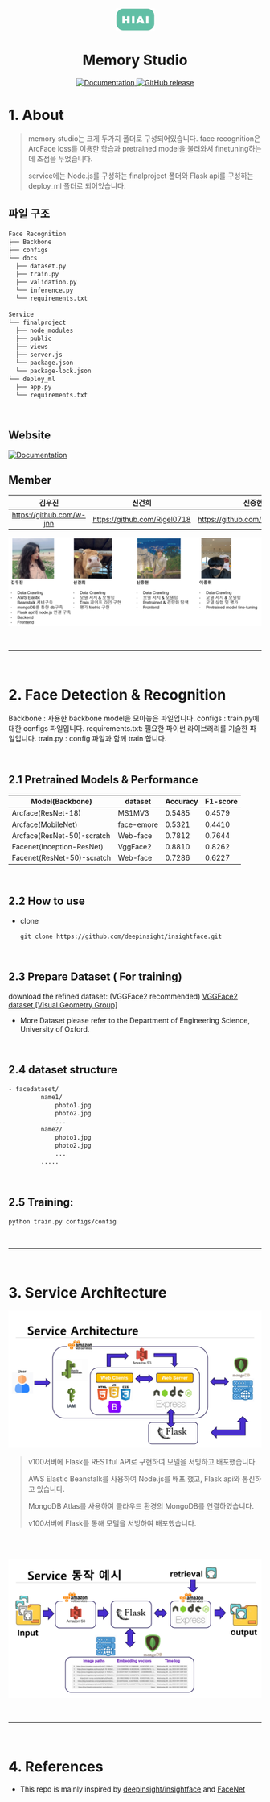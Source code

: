 <div align=center>
    <img src="Appendix/hiai_logo.png" width="77"/>
    <h1>Memory Studio</h1>
</div>

  
<p align="center">
    <a href="http://memory-studio.ap-northeast-2.elasticbeanstalk.com/">
        <img alt="Documentation" src="https://img.shields.io/website/http/huggingface.co/docs/transformers/index.svg?down_color=red&down_message=offline&up_message=online">
    </a>
    <a href="https://www.youtube.com/watch?v=gP6VshZ0Cgg">
        <img alt="GitHub release" src="https://img.shields.io/badge/YouTube-red?style=for-the-badge&logo=youtube&logoColor=white">
    </a>
</p>

# 1. About

<!--![](Appendix/intro1.png)-->
<!--![](Appendix/intro2.png)-->
<!--![](Appendix/intro.png)-->

> memory studio는 크게 두가지 폴더로 구성되어있습니다. face recognition은 ArcFace loss를 이용한 학습과 pretrained model을 불러와서 finetuning하는데 초점을 두었습니다.
>
> service에는 Node.js를 구성하는 finalproject 폴더와 Flask api를 구성하는 deploy_ml 폴더로 되어있습니다.
> 
## 파일 구조
```
Face Recognition
├── Backbone
├── configs
└── docs
  ├── dataset.py
  ├── train.py
  ├── validation.py
  └── inference.py
  └── requirements.txt

Service
└── finalproject
  ├── node_modules
  ├── public
  ├── views
  ├── server.js
  └── package.json
  └── package-lock.json
└── deploy_ml
  ├── app.py
  └── requirements.txt
```

<br/>

## Website
  
<p>
    <a href="http://memory-studio.ap-northeast-2.elasticbeanstalk.com/">
        <img alt="Documentation" src="https://img.shields.io/website/http/huggingface.co/docs/transformers/index.svg?down_color=red&down_message=offline&up_message=online">
    </a>
</p>

## Member

| 김우진 | 신건희 | 신중현 | 이종휘 |
| :----: | :----: | :----: | :----: |
|https://github.com/w-jnn|https://github.com/Rigel0718 |https://github.com/Blackeyes0u0|https://github.com/gndldl|

![](Appendix/member.png)


<!--
|  이름  | github                          |
| :----: | ------------------------------- |
| 김우진 | https://github.com/w-jnn        |
| 신건희 | https://github.com/Rigel0718    |
| 신중현 | https://github.com/Blackeyes0u0 |
| 이종휘 | https://github.com/gndldl       |
-->

<br/>

---

<br/>


# 2. Face Detection & Recognition

Backbone : 사용한 backbone model을 모아놓은 파일입니다.
configs : train.py에 대한 configs 파일입니다.
requirements.txt: 필요한 파이썬 라이브러리를 기술한 파일입니다.
train.py : config 파일과 함께 train 합니다.

<br/>

## 2.1 Pretrained Models & Performance

| Model(Backbone) | dataset | Accuracy | F1-score |
|---|---|---|---|
| Arcface(ResNet-18) | MS1MV3 | 0.5485 | 0.4579 |
| Arcface(MobileNet) | face-emore | 0.5321 | 0.4410 |
| Arcface(ResNet-50)-scratch | Web-face | 0.7812 | 0.7644 |
| Facenet(Inception-ResNet) | VggFace2 | 0.8810 | 0.8262 |
| Facenet(ResNet-50)-scratch | Web-face | 0.7286 | 0.6227 |

<br/>

## 2.2 How to use

- clone

  ```
  git clone https://github.com/deepinsight/insightface.git
  ```
<br/>

## 2.3 Prepare Dataset ( For training)

download the refined dataset: (VGGFace2 recommended)
[VGGFace2 dataset [Visual Geometry Group] ](https://www.robots.ox.ac.uk/~vgg/data/vgg_face2/)
- More Dataset please refer to the Department of Engineering Science, University of Oxford.

<!--
- [emore dataset @ BaiduDrive](https://pan.baidu.com/s/1eXohwNBHbbKXh5KHyItVhQ), [emore dataset @ Dropbox](https://www.dropbox.com/s/wpx6tqjf0y5mf6r/faces_ms1m-refine-v2_112x112.zip?dl=0)
- More Dataset please refer to the [original post](https://github.com/deepinsight/insightface/wiki/Dataset-Zoo)
-->

<br/>

## 2.4 dataset structure

```
- facedataset/
         name1/
             photo1.jpg
             photo2.jpg
             ...
         name2/
             photo1.jpg
             photo2.jpg
             ...
         .....
```
<br/>

## 2.5 Training:

```bash
python train.py configs/config
```
<br/>

---

<br/>

# 3. Service Architecture

![](Appendix/service.png)

> v100서버에 Flask를 RESTful API로 구현하여 모델을 서빙하고 배포했습니다.
>
> AWS Elastic Beanstalk를 사용하여 Node.js를 배포 했고, Flask api와 통신하고 있습니다.
>
> MongoDB Atlas를 사용하여 클라우드 환경의 MongoDB를 연결하였습니다.
>
> v100서버에 Flask를 통해 모델을 서빙하여 배포했습니다.


<br/><br/>


![](Appendix/servicear.png)

<br/>

---

<br/>

# 4. References

- This repo is mainly inspired by [deepinsight/insightface](https://github.com/deepinsight/insightface) and [FaceNet](https://github.com/davidsandberg/facenet)

